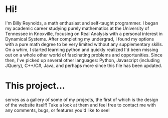 # Hi!

I'm Billy Reynolds, a math enthusiast and self-taught programmer.  I began my academic career studying purely mathematics at the University of Tennessee in Knoxville, focusing on Real
Analysis with a personal interest in Dynamical Systems.  After completing my undergrad, I found my options with a pure math degree to be very limited without any supplementary skills.  
On a whim, I started learning python and quickly realized I'd been missing out on a whole other world of fascinating problems and opportunities.  Since then, I've picked up several other 
languages: Python, Javascript (including JQuery), C++/C#, Java, and perhaps more since this file has been updated.  

# This project... 
serves as a gallery of some of my projects, the first of which is the design of the website itself!  Take a look at them and feel free to contact me with any comments, bugs, or features you'd like to see!
